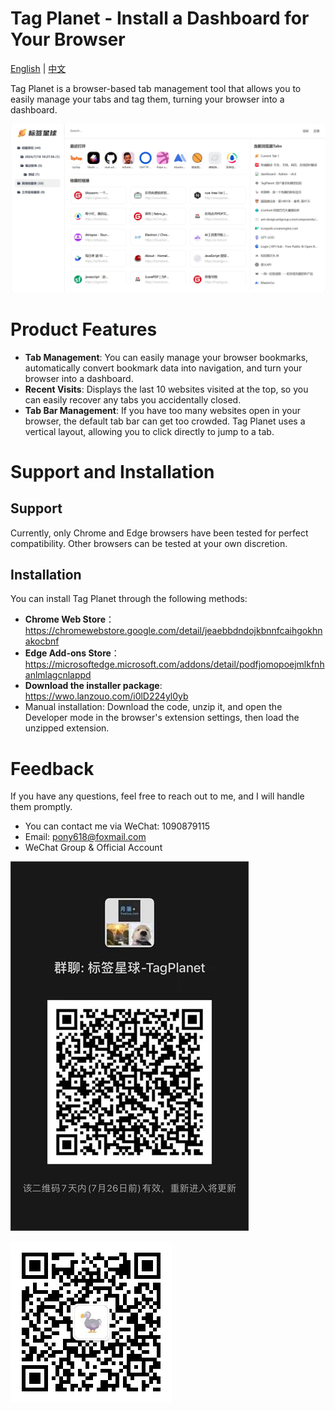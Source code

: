 # Tag Planet - Install a Dashboard for Your Browser

[English](README.md) | [中文](README.zh.md)

Tag Planet is a browser-based tab management tool that allows you to easily manage your tabs and tag them, turning your browser into a dashboard.

![](./assets/img1.png)

# Product Features
- **Tab Management**: You can easily manage your browser bookmarks, automatically convert bookmark data into navigation, and turn your browser into a dashboard.
- **Recent Visits**: Displays the last 10 websites visited at the top, so you can easily recover any tabs you accidentally closed.
- **Tab Bar Management**: If you have too many websites open in your browser, the default tab bar can get too crowded. Tag Planet uses a vertical layout, allowing you to click directly to jump to a tab.

# Support and Installation
## Support
Currently, only Chrome and Edge browsers have been tested for perfect compatibility. Other browsers can be tested at your own discretion.

## Installation
You can install Tag Planet through the following methods:
- **Chrome Web Store**：https://chromewebstore.google.com/detail/jeaebbdndojkbnnfcaihgokhnakocbnf
- **Edge Add-ons Store**：https://microsoftedge.microsoft.com/addons/detail/podfjomopoejmlkfnhanlmlagcnlappd
- **Download the installer package**: https://wwo.lanzouo.com/i0lD224yl0yb
- Manual installation: Download the code, unzip it, and open the Developer mode in the browser's extension settings, then load the unzipped extension.

# Feedback
If you have any questions, feel free to reach out to me, and I will handle them promptly.
- You can contact me via WeChat: 1090879115
- Email: pony618@foxmail.com
- WeChat Group & Official Account

![](./assets/wx.jpg)

![](./assets/dingyue.jpeg)